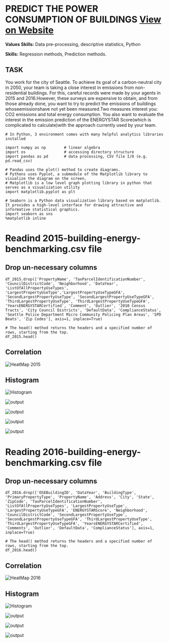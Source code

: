 # PREDICT THE POWER CONSUMPTION OF BUILDINGS [View on Website](https://iamswati.github.io/Seattle_data_analysis/)

**Values Skills:** Data pre-processing, descriptive statistics, Python

**Skills:** Regression methods, Prediction methods.

## TASK

You work for the city of Seattle. To achieve its goal of a carbon-neutral city in 2050, your team is taking a close interest in emissions from non-residential buildings. For this, careful records were made by your agents in 2015 and 2016.However, these surveys are expensive to obtain, and from those already done, you want to try to predict the emissions of buildings whoseemissionshave not yet been measured.Two measures interest you: CO2 emissions and total energy consumption. You also want to evaluate the interest in the emission prediction of the ENERGYSTAR Score(which is complicated to calculate)with the approach currently used by your team.

```
# In Python, 3 environment comes with many helpful analytics libraries installed

import numpy as np        # linear algebra
import os                 # accessing directory structure
import pandas as pd       # data processing, CSV file I/O (e.g. pd.read_csv)

# Pandas uses the plot() method to create diagrams.
# Pythons uses Pyplot, a submodule of the Matplotlib library to visualize the diagram on the screen.
# Matplotlib is a low level graph plotting library in python that serves as a visualization utility
import matplotlib.pyplot as plt

# Seaborn is a Python data visualization library based on matplotlib. It provides a high-level interface for drawing attractive and informative statistical graphics.
import seaborn as sns
%matplotlib inline
```

# Readind 2015-building-energy-benchmarking.csv file

## Drop un-necessary columns

```
df_2015.drop(['PropertyName', 'TaxParcelIdentificationNumber', 'CouncilDistrictCode', 'Neighborhood', 'DataYear', 'ListOfAllPropertyUseTypes', 'LargestPropertyUseType','LargestPropertyUseTypeGFA', 'SecondLargestPropertyUseType', 'SecondLargestPropertyUseTypeGFA', 'ThirdLargestPropertyUseType', 'ThirdLargestPropertyUseTypeGFA', 'YearsENERGYSTARCertified', 'Comment', 'Outlier', '2010 Census Tracts', 'City Council Districts', 'DefaultData', 'ComplianceStatus', 'Seattle Police Department Micro Community Policing Plan Areas', 'SPD Beats', 'Zip Codes'], axis=1, inplace=True)

# The head() method returns the headers and a specified number of rows, starting from the top.
df_2015.head()
```

## Correlation

![HeatMap 2015](https://user-images.githubusercontent.com/67102886/132089453-f809206d-7880-45e6-8277-13013920c216.png)

## Histogram

![Histogram](https://user-images.githubusercontent.com/67102886/132089600-daa86fef-47ca-44b2-8f47-35f232b07555.png)

![output](https://user-images.githubusercontent.com/67102886/132089530-95e86bd9-8e0e-4c01-8e9d-4dc91e44f9a6.png)

![output](https://user-images.githubusercontent.com/67102886/132089552-bf399b33-fe4b-46b6-953a-620300111391.png)

![output](https://user-images.githubusercontent.com/67102886/132089564-34e62773-8e98-4cc9-a615-2a7a3f23a2b8.png)

![output](https://user-images.githubusercontent.com/67102886/132089631-9966c085-dede-4c8a-be1e-c385080d3b0f.png)


# Reading 2016-building-energy-benchmarking.csv file

## Drop un-necessary columns

```
df_2016.drop(['OSEBuildingID', 'DataYear', 'BuildingType', 'PrimaryPropertyType', 'PropertyName', 'Address', 'City', 'State', 'ZipCode', 'TaxParcelIdentificationNumber', 'ListOfAllPropertyUseTypes', 'LargestPropertyUseType', 'LargestPropertyUseTypeGFA', 'ENERGYSTARScore', 'Neighborhood', 'CouncilDistrictCode', 'SecondLargestPropertyUseType', 'SecondLargestPropertyUseTypeGFA', 'ThirdLargestPropertyUseType', 'ThirdLargestPropertyUseTypeGFA', 'YearsENERGYSTARCertified', 'Comments', 'Outlier', 'DefaultData', 'ComplianceStatus'], axis=1, inplace=True)

# The head() method returns the headers and a specified number of rows, starting from the top.
df_2016.head()
```

## Correlation

![HeatMap 2016](https://user-images.githubusercontent.com/67102886/132089654-1f961a90-b864-4fbe-afc3-29dd439c915b.png)

## Histogram

![Histogram](https://user-images.githubusercontent.com/67102886/132089693-b780010e-bcd0-404b-acb2-15b64b2cd512.png)

![output](https://user-images.githubusercontent.com/67102886/132089711-d249dc91-3147-4bea-b45e-9c7a875f0a19.png)

![output](https://user-images.githubusercontent.com/67102886/132089718-5a563785-104e-409d-9619-34340861d115.png)

![output](https://user-images.githubusercontent.com/67102886/132089720-faea2156-b0cd-4f29-8ee7-21f6f3b2e359.png)

